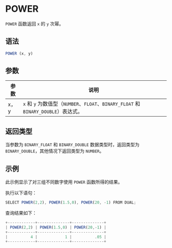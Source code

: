 POWER 
==========================



`POWER` 函数返回 `x` 的 `y` 次幂。

语法 
--------------

```javascript
POWER (x, y)
```



参数 
--------------



| 参数  |                                  说明                                   |
|-----|-----------------------------------------------------------------------|
| x，y | `x` 和 `y` 为数值型（`NUMBER`、`FLOAT`、`BINARY_FLOAT` 和 `BINARY_DOUBLE`）表达式。 |



返回类型 
----------------

当参数为 `BINARY_FLOAT` 和 `BINARY_DOUBLE` 数据类型时，返回类型为 `BINARY_DOUBLE`，其他情况下返回类型为 `NUMBER`。

示例 
--------------

此示例显示了对三组不同数字使用 `POWER` 函数所得的结果。

执行以下语句：

```javascript
SELECT POWER(2,2), POWER(1.5,0), POWER(20, -1) FROM DUAL;
```



查询结果如下：

```javascript
+------------+--------------+--------------+
| POWER(2,2) | POWER(1.5,0) | POWER(20,-1) |
+------------+--------------+--------------+
|          4 |            1 |          .05 |
+------------+--------------+--------------+
```



